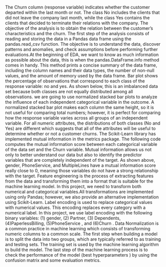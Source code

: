 The Churn column (response variable) indicates whether the customer departed within the last month or not. The class No includes the clients that did not leave the company last month, while the class Yes contains the clients that decided to terminate their relations with the company. The objective of the analysis is to obtain the relation between the customer’s characteristics and the churn.
The first step of the analysis consists of reading and storing the data in a Pandas data frame using the pandas.read_csv function.
The objective is to understand the data, discover patterns and anomalies, and check assumptions before performing further evaluations.At the beginning of EDA, we want to know as much information as possible about the data, this is when the pandas.DataFrame.info method comes in handy. This method prints a concise summary of the data frame, including the column names and their data types, the number of non-null values, and the amount of memory used by the data frame.
Bar plot shows the percentage of observations that correspond to each class of the response variable: no and yes. As shown below, this is an imbalanced data set because both classes are not equally distributed among all observations.
we are going to use normalized stacked bar plots to analyze the influence of each independent categorical variable in the outcome. A normalized stacked bar plot makes each column the same height, so it is not useful for comparing total numbers; however, it is perfect for comparing how the response variable varies across all groups of an independent variable.
For all numeric attributes, the distributions of both classes (No and Yes) are different which suggests that all of the attributes will be useful to determine whether or not a customer churns.
The Scikit-Learn library has implemented mutual information in the metrics package. The following code computes the mutual information score between each categorical variable of the data set and the Churn variable. Mutual information allows us not only to better understand our data but also to identify the predictor variables that are completely independent of the target. As shown above, gender, PhoneService, and MultipleLines have a mutual information score really close to 0, meaning those variables do not have a strong relationship with the target.
Feature engineering is the process of extracting features from the data and transforming them into a format that is suitable for the machine learning model. In this project, we need to transform both numerical and categorical variables.All transformations are implemented using only Pandas; however, we also provide an alternative implementation using Scikit-Learn.
Label encoding is used to replace categorical values with numerical values. This encoding replaces every category with a numerical label. In this project, we use label encoding with the following binary variables: (1) gender, (2) Partner, (3) Dependents, (4)PaperlessBilling, (5)PhoneService , and (6)Churn .
Data Normalization is a common practice in machine learning which consists of transforming numeric columns to a common scale.
The first step when building a model is to split the data into two groups, which are typically referred to as training and testing sets. The training set is used by the machine learning algorithm to build the model. 
The last step of the machine learning process is to check the performance of the model (best hyperparameters ) by using the confusion matrix and some evaluation metrics.